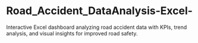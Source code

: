# Road_Accident_DataAnalysis-Excel-
Interactive Excel dashboard analyzing road accident data with KPIs, trend analysis, and visual insights for improved road safety.
